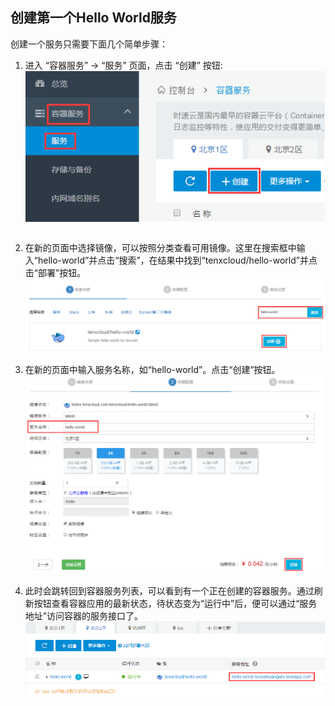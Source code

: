 ## 创建第一个Hello World服务
创建一个服务只需要下面几个简单步骤：
1. 进入 “容器服务” -> “服务” 页面，点击 “创建” 按钮:
 ![create1](/doc/v1/images/container/create_container_1.png)

2. 在新的页面中选择镜像，可以按照分类查看可用镜像。这里在搜索框中输入“hello-world”并点击“搜索”，在结果中找到“tenxcloud/hello-world”并点击“部署”按钮。
 ![create2](/doc/v1/images/container/create_container_2.png)

3. 在新的页面中输入服务名称，如“hello-world”。点击“创建”按钮。
 ![create3](/doc/v1/images/container/create_container_3.png)


4. 此时会跳转回到容器服务列表，可以看到有一个正在创建的容器服务。通过刷新按钮查看容器应用的最新状态，待状态变为“运行中”后，便可以通过“服务地址”访问容器的服务接口了。
 ![create4](/doc/v1/images/container/create_container_4.png)

